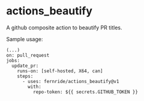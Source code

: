 # actions_beautify
A github composite action to beautify PR titles.

Sample usage:
```
(...)
on: pull_request
jobs:
  update_pr:
    runs-on: [self-hosted, X64, can]
    steps:
      - uses: fernride/actions_beautify@v1
        with:
          repo-token: ${{ secrets.GITHUB_TOKEN }}
```
        
